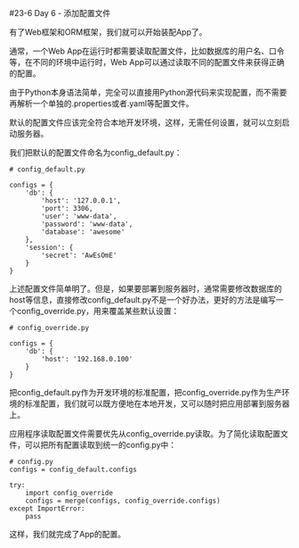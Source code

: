 #23-6 Day 6 - 添加配置文件


有了Web框架和ORM框架，我们就可以开始装配App了。

通常，一个Web App在运行时都需要读取配置文件，比如数据库的用户名、口令等，在不同的环境中运行时，Web App可以通过读取不同的配置文件来获得正确的配置。

由于Python本身语法简单，完全可以直接用Python源代码来实现配置，而不需要再解析一个单独的.properties或者.yaml等配置文件。

默认的配置文件应该完全符合本地开发环境，这样，无需任何设置，就可以立刻启动服务器。

我们把默认的配置文件命名为config_default.py：

	# config_default.py
	
	configs = {
	    'db': {
	        'host': '127.0.0.1',
	        'port': 3306,
	        'user': 'www-data',
	        'password': 'www-data',
	        'database': 'awesome'
	    },
	    'session': {
	        'secret': 'AwEsOmE'
	    }
	}
上述配置文件简单明了。但是，如果要部署到服务器时，通常需要修改数据库的host等信息，直接修改config_default.py不是一个好办法，更好的方法是编写一个config_override.py，用来覆盖某些默认设置：

	# config_override.py
	
	configs = {
	    'db': {
	        'host': '192.168.0.100'
	    }
	}
把config_default.py作为开发环境的标准配置，把config_override.py作为生产环境的标准配置，我们就可以既方便地在本地开发，又可以随时把应用部署到服务器上。

应用程序读取配置文件需要优先从config_override.py读取。为了简化读取配置文件，可以把所有配置读取到统一的config.py中：

	# config.py
	configs = config_default.configs
	
	try:
	    import config_override
	    configs = merge(configs, config_override.configs)
	except ImportError:
	    pass
这样，我们就完成了App的配置。